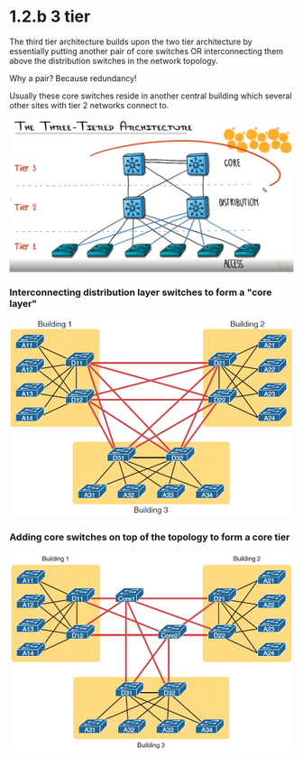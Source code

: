 # 1.2.b 3 tier

The third tier architecture builds upon the two tier architecture by essentially putting another pair of core switches OR interconnecting them above the distribution switches in the network topology.

Why a pair? Because redundancy!

Usually these core switches reside in another central building which several other sites with tier 2 networks connect to.

![](../../.gitbook/assets/image%20%2810%29.png)

### Interconnecting distribution layer switches to form a "core layer"

![Interconnecting core switches between separate buildings](../../.gitbook/assets/image%20%2816%29.png)

### Adding core switches on top of the topology to form a core tier

![Add two core switches to a central location that connects to the distribution layer switches.](../../.gitbook/assets/image%20%2822%29.png)

